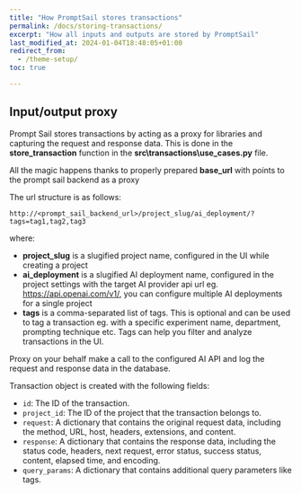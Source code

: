 ```yaml
---
title: "How PromptSail stores transactions"
permalink: /docs/storing-transactions/
excerpt: "How all inputs and outputs are stored by PromptSail"
last_modified_at: 2024-01-04T18:48:05+01:00
redirect_from:
  - /theme-setup/
toc: true

---
```



## Input/output proxy

Prompt Sail stores transactions by acting as a proxy for libraries and capturing the request and response data. This is done in the **store_transaction** function in the **src\transactions\use_cases.py** file.

All the magic happens thanks to properly prepared **base_url** with points to the  prompt sail backend as a proxy

The url structure is as follows:

```
http://<prompt_sail_backend_url>/project_slug/ai_deployment/?tags=tag1,tag2,tag3
```

where: 
* **project_slug** is a slugified project name, configured in the UI while creating a project
* **ai_deployment** is a slugified AI deployment name, configured in the project settings with the target AI provider api url eg. https://api.openai.com/v1/, you can configure multiple AI deployments for a single project
* **tags** is a comma-separated list of tags. This is optional and can be used to tag a transaction eg. with a specific experiment name, department, prompting technique etc. Tags can help you filter and analyze transactions in the UI.


Proxy on your behalf make a call to the configured AI API and log the request and response data in the database.

Transaction object is created with the following fields:

* `id`: The ID of the transaction.
* `project_id`: The ID of the project that the transaction belongs to.
* `request`: A dictionary that contains the original request data, including the method, URL, host, headers, extensions, and content.
* `response`: A dictionary that contains the response data, including the status code, headers, next request, error status, success status, content, elapsed time, and encoding.
* `query_params`: A dictionary that contains additional query parameters like tags.
